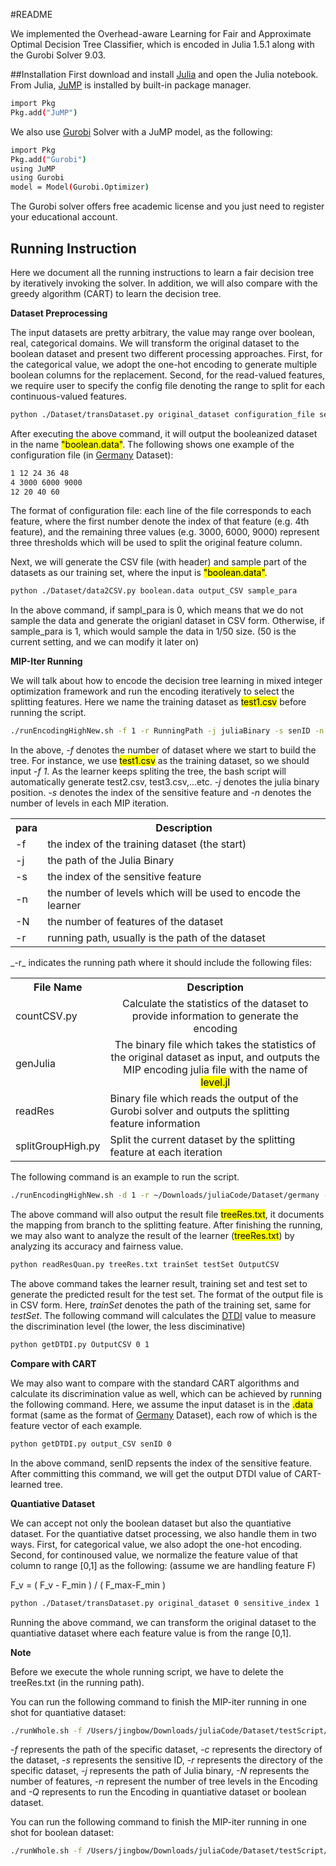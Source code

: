 #README

We implemented the Overhead-aware Learning for Fair and Approximate Optimal Decision Tree Classifier, which is encoded in Julia 1.5.1 along with the Gurobi Solver 9.03. 

##Installation
First download and install [Julia](https://julialang.org/downloads/) and open the Julia notebook. From Julia, [JuMP](https://jump.dev/JuMP.jl/v0.21.1/installation/) is installed by built-in package manager.

```bash
import Pkg
Pkg.add("JuMP")
```
We also use [Gurobi](https://www.gurobi.com/downloads/gurobi-optimizer-eula/) Solver with a JuMP model, as the following:

```bash
import Pkg
Pkg.add("Gurobi")
using JuMP
using Gurobi
model = Model(Gurobi.Optimizer)
```

The Gurobi solver offers free academic license and you just need to register your educational account.

## Running Instruction
Here we document all the running instructions to learn a fair decision tree by iteratively invoking the solver. In addition, we will also compare with the greedy algorithm (CART) to learn the decision tree.

**Dataset Preprocessing** 

The input datasets are pretty arbitrary, the value may range over boolean, real, categorical domains. We will transform the original dataset to the boolean dataset and present two different processing approaches. First, for the categorical value, we adopt the one-hot encoding to generate multiple boolean columns for the replacement. Second, for the read-valued features, we require user to specify the config file denoting the range to split for each continuous-valued features.

```bash
python ./Dataset/transDataset.py original_dataset configuration_file sensitive_index 0
```

After executing the above command, it will output the booleanized dataset in the name <mark>"boolean.data"</mark>. The following shows one example of the configuration file (in [Germany](https://archive.ics.uci.edu/ml/datasets/Statlog+(German+Credit+Data)) Dataset):

```bash
1 12 24 36 48
4 3000 6000 9000
12 20 40 60
```

The format of configuration file: each line of the file corresponds to each feature, where the first number denote the index of that feature (e.g. 4th feature), and the remaining three values (e.g. 3000, 6000, 9000) represent three thresholds which will be used to split the original feature column. 

Next, we will generate the CSV file (with header) and sample part of the datasets as our training set, where the input is <mark>"boolean.data"</mark>. 

```bash
python ./Dataset/data2CSV.py boolean.data output_CSV sample_para
```

In the above command, if sampl\_para is 0, which means that we do not sample the data and generate the origianl dataset in CSV form. Otherwise, if sample_para is 1, which would sample the data in 1/50 size. (50 is the current setting, and we can modify it later on)

**MIP-Iter Running**

We will talk about how to encode the decision tree learning in mixed integer optimization framework and run the encoding iteratively to select the splitting features. Here we name the training dataset as <mark>test1.csv</mark> before running the script.

```bash
./runEncodingHighNew.sh -f 1 -r RunningPath -j juliaBinary -s senID -n nlevel -N featureNum
```
In the above, _-f_ denotes the number of dataset where we start to build the tree. For instance, we use <mark>test1.csv</mark> as the training dataset, so we should input _-f 1_. As the learner keeps spliting the tree, the bash script will automatically generate test2.csv, test3.csv,...etc. 
_-j_ denotes the julia binary position.
_-s_ denotes the index of the sensitive feature and _-n_ denotes the number of levels in each MIP iteration.
<table>
	<tbody>
		<tr>
			<th>para</th>
			<th align="center">Description</th>
		</tr>
		<tr>
			<td>-f</td>
			<td> the index of the training dataset (the start)</td>
		</tr>
		<tr>
			<td>-j</td>
			<td> the path of the Julia Binary</td>
		</tr>
		<tr>
			<td>-s</td>
			<td>the index of the sensitive feature</td>
		</tr>
		<tr>
			<td>-n</td>
			<td>the number of levels which will be used to encode the learner</td>
		</tr>
		<tr>
			<td>-N</td>
			<td>the number of features of the dataset</td>
		</tr>
		<tr>
			<td>-r</td>
			<td>running path, usually is the path of the dataset</td>
		</tr>
	</tbody>
</table>
_-r_ indicates the running path where it should include the following files:

<table>
  <tbody>
    <tr>
      <th>File Name</th>
      <th align="center">Description</th>
    </tr>
    <tr>
      <td>countCSV.py</td>
      <td align="center">Calculate the statistics of the dataset to provide information to generate the encoding</td>
    </tr>
    <tr>
      <td>genJulia</td>
      <td align="center">The binary file which takes the statistics of the original dataset as input, and outputs the MIP encoding julia file with the name of <mark>level.jl</mark> </td>
    </tr>
    <tr>
    	<td>readRes</td>
    	<td>Binary file which reads the output of the Gurobi solver and outputs the splitting feature information</td>
    </tr>
    <tr>
    	<td>splitGroupHigh.py</td>
    	<td>Split the current dataset by the splitting feature at each iteration</td>
    </tr>
	</tbody>
</table>

The following command is an example to run the script. 
```bash
./runEncodingHighNew.sh -d 1 -r ~/Downloads/juliaCode/Dataset/germany -j /Applications/Julia-1.5.app/Contents/Resources/julia/bin -s 13 -n 2 -N 20
```

The above command will also output the result file <mark>treeRes.txt</mark>, it documents the mapping from branch to the splitting feature.
After finishing the running, we may also want to analyze the result of the learner (<mark>treeRes.txt</mark>) by analyzing its accuracy and fairness value.

```bash
python readResQuan.py treeRes.txt trainSet testSet OutputCSV
```
The above command takes the learner result, training set and test set to generate the predicted result for the test set. The format of the output file is in CSV form. Here, _trainSet_ denotes the path of the training set, same for _testSet_. The following command will calculates the [DTDI](https://aaai.org/ojs/index.php/AAAI/article/view/3943) value to measure the discrimination level (the lower, the less disciminative)

```bash
python getDTDI.py OutputCSV 0 1
```

**Compare with CART**

We may also want to compare with the standard CART algorithms and calculate its 
discrimination value as well, which can be achieved by running the following command.
Here, we assume the input dataset is in the <mark>.data</mark> format (same as the format of [Germany](https://archive.ics.uci.edu/ml/datasets/Statlog+(German+Credit+Data)) Dataset), each row of which is the feature vector of each example.

```bash
python getDTDI.py output_CSV senID 0
```

In the above command, senID repsents the index of the sensitive feature. After committing this command, we will get the output DTDI value of CART-learned tree.

**Quantiative Dataset**

We can accept not only the boolean dataset but also the quantiative dataset. For the quantiative datset processing, we also handle them in two ways. First, for categorical value, we also adopt the one-hot encoding. Second, for continoused value, we normalize the feature value of that column to range [0,1] as the following: (assume we are handling feature F)

F_v = ( F_v - F_min ) / ( F_max-F_min ) 

```bash
python ./Dataset/transDataset.py original_dataset 0 sensitive_index 1
```
Running the above command, we can transform the original dataset to the quantiative dataset where each feature value is from the range [0,1].

**Note**

Before we execute the whole running script, we have to delete the treeRes.txt (in the running path).

You can run the following command to finish the MIP-iter running in one shot for quantiative dataset:

```bash
./runWhole.sh -f /Users/jingbow/Downloads/juliaCode/Dataset/testScript/german.data -c /Users/jingbow/Downloads/juliaCode/Dataset/testScript/config -s 12 -r /Users/jingbow/Downloads/juliaCode/Dataset/testScript -j /Applications/Julia-1.5.app/Contents/Resources/julia/bin -N 20 -n 2 -Q 1
```

_-f_ represents the path of the specific dataset, _-c_ represents the directory of the dataset, _-s_ represents the sensitive ID, _-r_ represents the directory of the specific dataset, _-j_ represents the path of Julia binary, _-N_ represents the number of features, _-n_ represent the number of tree levels in the Encoding and _-Q_ represents to run the Encoding in quantiative dataset or boolean dataset.

You can run the following command to finish the MIP-iter running in one shot for boolean dataset:

```bash
./runWhole.sh -f /Users/jingbow/Downloads/juliaCode/Dataset/testScript/german.data -c /Users/jingbow/Downloads/juliaCode/Dataset/testScript/German.config -s 12 -r /Users/jingbow/Downloads/juliaCode/Dataset/testScript -j /Applications/Julia-1.5.app/Contents/Resources/julia/bin -N 20 -n 2 -Q 0
```